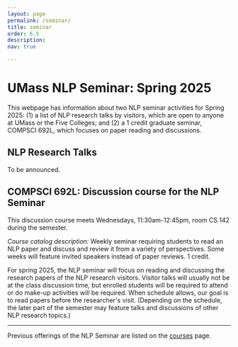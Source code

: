 ```yaml
---
layout: page
permalink: /seminar/
title: seminar
order: 6.5
description:
nav: true

---
```


# UMass NLP Seminar: Spring 2025

This webpage has information about two NLP seminar activities for Spring 2025:  (1) a list of NLP research talks by visitors, which are open to anyone at UMass or the Five Colleges; and (2) a 1 credit graduate seminar, COMPSCI 692L, which focuses on paper reading and discussions.


## NLP Research Talks

To be announced.

## COMPSCI 692L: Discussion course for the NLP Seminar

This discussion course meets Wednesdays, 11:30am-12:45pm, room CS 142 during the semester.

*Course catalog description:* Weekly seminar requiring students to read an NLP paper and discuss and review it from a variety of perspectives. Some weeks will feature invited speakers instead of paper reviews.  1 credit.

For spring 2025, the NLP seminar will focus on reading and discussing the research papers of the NLP research visitors.  Visitor talks will usually not be at the class discussion time, but enrolled students will be required to attend or do make-up activities will be required.  When schedule allows, our goal is to read papers before the researcher's visit.  (Depending on the schedule, the later part of the semester may feature talks and discussions of other NLP research topics.)

---

Previous offerings of the NLP Seminar are listed on the [courses](/courses/) page.
